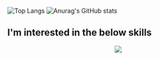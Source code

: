 <!--
**Masahito-I/Masahito-I** is a ✨ _special_ ✨ repository because its `README.md` (this file) appears on your GitHub profile.

Here are some ideas to get you started:

- 🔭 I’m currently working on ...
- 🌱 I’m currently learning ...
- 👯 I’m looking to collaborate on ...
- 🤔 I’m looking for help with ...
- 💬 Ask me about ...
- 📫 How to reach me: ...
- 😄 Pronouns: ...
- ⚡ Fun fact: ...
-->

![Top Langs](https://github-readme-stats.vercel.app/api/top-langs/?username=Masahito-I&theme=vue-dark&&layout=compact) ![Anurag's GitHub stats](https://github-readme-stats.vercel.app/api?username=Masahito-I&count_private=true&theme=tokyonight)
## I'm interested in the below skills
<p align="center">
  <a href="https://skillicons.dev">
    <img src="https://skillicons.dev/icons?i=js,ts,html,css,java,go,php,react,jquery,materialui,spring,gradle,docker,jenkins,figma,firebase,gcp,wordpress,idea,vscode" />
  </a>
</p>

